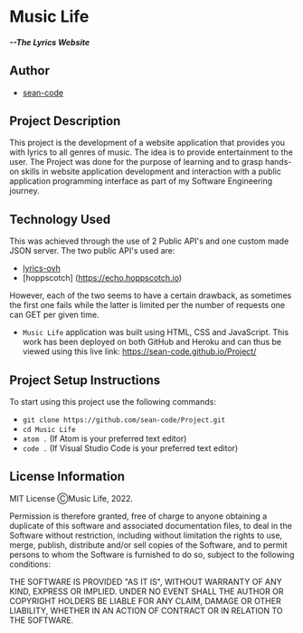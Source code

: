 # Music Life 
##### --The Lyrics Website

## Author
- [sean-code](https://github.com/sean-code)

## Project Description
This project is the development of a website application that provides you with lyrics to all genres of music.
The idea is to provide entertainment to the user.
The Project was done for the purpose of learning and to grasp hands-on skills in website application development and interaction with a public application programming interface as part of my Software Engineering journey. 

## Technology Used
This was achieved through the use of 2 Public API's and one custom made JSON server.
The two public API's used are:
- [lyrics-ovh](https://api.lyrics.ovh)
- [hoppscotch] (https://echo.hoppscotch.io)

However, each of the two seems to have a certain drawback, as sometimes the first one fails while the latter is limited per the number of requests one can GET per given time.

- `Music Life` application was built using HTML, CSS and JavaScript. 
This work has been deployed on both GitHub and Heroku and can thus be viewed using this live link: https://sean-code.github.io/Project/

## Project Setup Instructions
To start using this project use the following commands:

- `git clone https://github.com/sean-code/Project.git`
- `cd Music Life`
- `atom .` (If Atom is your preferred text editor)
- `code .` (If Visual Studio Code is your preferred text editor)

## License Information
MIT License
ⒸMusic Life, 2022.

Permission is therefore granted, free of charge to anyone obtaining a duplicate
of this software and associated documentation files, to deal in the Software without restriction, including without limitation the rights to use, merge, publish, distribute and/or sell copies of the Software, and to permit persons to whom the Software is furnished to do so, subject to the following conditions:

THE SOFTWARE IS PROVIDED "AS IT IS", WITHOUT WARRANTY OF ANY KIND, EXPRESS OR
IMPLIED. UNDER NO EVENT SHALL THE
AUTHOR OR COPYRIGHT HOLDERS BE LIABLE FOR ANY CLAIM, DAMAGE OR OTHER
LIABILITY, WHETHER IN AN ACTION OF CONTRACT OR IN RELATION TO THE SOFTWARE.